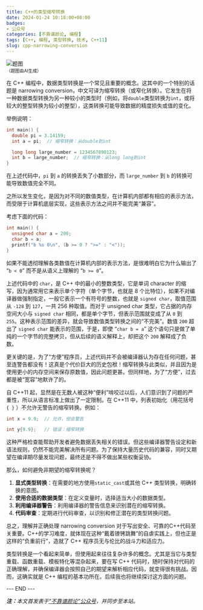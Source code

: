 ```yaml
---
title: C++的类型缩窄转换
date: 2024-01-24 10:18:00+08:00
badges:
- 公众号
categories: [不靠谱颜论, 编程]
tags: [C++, 编程, 类型转换, 技术, C++11]
slug: cpp-narrowing-conversion
---
```


<div class="p-3 text-center">
  <img class="img-fluid" src="/images/2024/0124/01.png" alt="题图" style="max-width:640px">
  <div><small>（题图由AI生成）</small></div>
</div>

在 C++ 编程中，数据类型转换是一个常见且重要的概念。这其中的一个特别的话题是 narrowing conversion，中文可译为缩窄转换（或窄化转换）。它发生在将一种数据类型转换为另一种较小的类型时（例如，将`double`类型转换为`int`，或将较大的整型转换为较小的整型），这类转换可能导致数据的精度损失或值的变化。

举例说明：

```cpp
int main() {
  double pi = 3.14159;
  int a = pi;  // 缩窄转换：从double到int

  long long large_number = 1234567890123;
  int b = large_number;  // 缩窄转换：从long long到int
}
```

在上述代码中，`pi` 到 `a` 的转换丢失了小数部分，而 `large_number` 到 `b` 的转换可能导致数值完全不同。

之所以发生变化，是因为对不同的数值类型，在计算机内部都有相应的表示方法，而受限于计算机底层实现，这些表示方法之间并不能完美“兼容”。

考虑下面的代码：

```cpp
int main() {
  unsigned char a = 200;
  char b = a;
  printf("b %s 0\n", (b >= 0 ? ">=" : "<"));
}
```

如果不能透彻理解各类数值在计算机内部的表示方法，是很难明白它为什么输出了 “`b < 0`” 而不是从语义上理解的 “`b >= 0`”。

上述代码中的 `char`，是 C++ 中的最小的整数类型，它是单词 character 的缩写，因为通常用它来表示单个字符（单个字节，也就是 8 个比特位），如果不对编译器做强制指定，一般它表示一个有符号的整数，也就是 `signed char`，取值范围从 `-128` 到 `127`，一共 256 种取值。而对于 unsigned char 类型，它占据的内存空间大小与 `signed char` 相同，都是单个字节，但表示范围就变成了从 `0` 到 `255`。这种表示范围的差异，就会导致数值类型转换之间的“不完美”。数值 `200` 超出了 `signed char` 能表示的范围，于是，即使 “`char b = a`” 这个语句只是做了单纯的一个字节的完整拷贝，但从后续的语义解释上，却把这个 `200` 解释成了负数。

更关键的是，为了“方便”程序员，上述代码并不会被编译器认为存在任何问题，甚至连警告都没有！这真是个代价巨大的历史包袱！缩窄转换与此类似，并且因为是使用更小的内存空间来保存原数值，因此问题更甚。但同样地，为了“方便”，过去都是被“宽容”地默许了的。

自 C++11 起，显然是在无数人被这种“便利”啃咬过以后，人们意识到了问题的严重性，所以从语言标准上做出了一定限制。在 C++11 中，列表初始化（用花括号 `{ }` ）不允许无警告的缩窄转换。例如：

```cpp
int x = 9.9;  // 允许，但会警告

int y{9.9};   // 错误：缩窄转换
```

这种严格检查能帮助开发者避免数据丢失相关的错误。但这些编译器警告设定和新语法规则，仍然不能完美解决所有问题。为了保持大量历史代码的兼容，同时又期望在编译期尽量发现问题，最终还是不得不做出某些权衡妥协。

那么，如何避免非期望的缩窄转换呢？

1. **显式类型转换**：在需要的地方使用`static_cast`或其他 C++ 类型转换，明确转换的意图。
2. **使用合适的数据类型**：在定义变量时，选择适当大小的数据类型。
3. **利用编译器警告**：利用编译器的警告信息来识别潜在的缩窄转换。
4. **代码审查**：定期进行代码审查，以识别和修正潜在的类型转换问题。

总之，理解并正确处理 narrowing conversion 对于写出安全、可靠的C++代码至关重要。C++的学习难度，就体现在这种“戴着镣铐跳舞”的自虐实践上，但也正是这样的“负重前行”，造就了 C++ 程序员无与伦比的战斗力和适应力。

类型转换是一个看起来简单，但使用起来往往复杂许多的概念。尤其是当它与类型重载、函数重载、模板特化等混杂起来，要在写 C++ 代码时，随时保持对代码的正确理解，并确保编译器会按照自己的期望来解析相应代码，就变得很有挑战。因而，这确实就是 C++ 编程的基本功所在。后续我也将继续探讨这方面的问题。

<div class="p-5 text-center">--- END ---</div>

<i><b>注：</b>本文首发表于[“不靠谱颜论”公众号](https://mp.weixin.qq.com/s/Gjfi8TC1Y6dfuj6AFVbV4A)，并同步至本站。</i>
